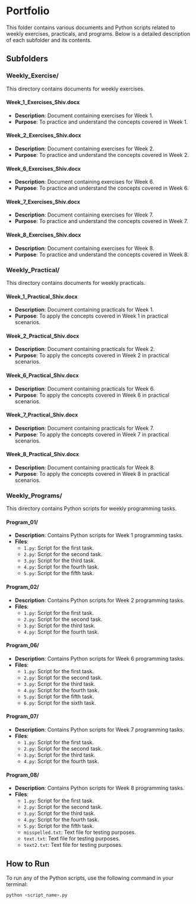 # Portfolio

This folder contains various documents and Python scripts related to weekly exercises, practicals, and programs. Below is a detailed description of each subfolder and its contents.

## Subfolders

### Weekly_Exercise/
This directory contains documents for weekly exercises.

#### Week_1_Exercises_Shiv.docx
- **Description**: Document containing exercises for Week 1.
- **Purpose**: To practice and understand the concepts covered in Week 1.

#### Week_2_Exercises_Shiv.docx
- **Description**: Document containing exercises for Week 2.
- **Purpose**: To practice and understand the concepts covered in Week 2.

#### Week_6_Exercises_Shiv.docx
- **Description**: Document containing exercises for Week 6.
- **Purpose**: To practice and understand the concepts covered in Week 6.

#### Week_7_Exercises_Shiv.docx
- **Description**: Document containing exercises for Week 7.
- **Purpose**: To practice and understand the concepts covered in Week 7.

#### Week_8_Exercises_Shiv.docx
- **Description**: Document containing exercises for Week 8.
- **Purpose**: To practice and understand the concepts covered in Week 8.

### Weekly_Practical/
This directory contains documents for weekly practicals.

#### Week_1_Practical_Shiv.docx
- **Description**: Document containing practicals for Week 1.
- **Purpose**: To apply the concepts covered in Week 1 in practical scenarios.

#### Week_2_Practical_Shiv.docx
- **Description**: Document containing practicals for Week 2.
- **Purpose**: To apply the concepts covered in Week 2 in practical scenarios.

#### Week_6_Practical_Shiv.docx
- **Description**: Document containing practicals for Week 6.
- **Purpose**: To apply the concepts covered in Week 6 in practical scenarios.

#### Week_7_Practical_Shiv.docx
- **Description**: Document containing practicals for Week 7.
- **Purpose**: To apply the concepts covered in Week 7 in practical scenarios.

#### Week_8_Practical_Shiv.docx
- **Description**: Document containing practicals for Week 8.
- **Purpose**: To apply the concepts covered in Week 8 in practical scenarios.

### Weekly_Programs/
This directory contains Python scripts for weekly programming tasks.

#### Program_01/
- **Description**: Contains Python scripts for Week 1 programming tasks.
- **Files**:
  - `1.py`: Script for the first task.
  - `2.py`: Script for the second task.
  - `3.py`: Script for the third task.
  - `4.py`: Script for the fourth task.
  - `5.py`: Script for the fifth task.

#### Program_02/
- **Description**: Contains Python scripts for Week 2 programming tasks.
- **Files**:
  - `1.py`: Script for the first task.
  - `2.py`: Script for the second task.
  - `3.py`: Script for the third task.
  - `4.py`: Script for the fourth task.

#### Program_06/
- **Description**: Contains Python scripts for Week 6 programming tasks.
- **Files**:
  - `1.py`: Script for the first task.
  - `2.py`: Script for the second task.
  - `3.py`: Script for the third task.
  - `4.py`: Script for the fourth task.
  - `5.py`: Script for the fifth task.
  - `6.py`: Script for the sixth task.

#### Program_07/
- **Description**: Contains Python scripts for Week 7 programming tasks.
- **Files**:
  - `1.py`: Script for the first task.
  - `2.py`: Script for the second task.
  - `3.py`: Script for the third task.
  - `4.py`: Script for the fourth task.

#### Program_08/
- **Description**: Contains Python scripts for Week 8 programming tasks.
- **Files**:
  - `1.py`: Script for the first task.
  - `2.py`: Script for the second task.
  - `3.py`: Script for the third task.
  - `4.py`: Script for the fourth task.
  - `5.py`: Script for the fifth task.
  - `misspelled.txt`: Text file for testing purposes.
  - `text.txt`: Text file for testing purposes.
  - `text2.txt`: Text file for testing purposes.

## How to Run
To run any of the Python scripts, use the following command in your terminal:
```sh
python <script_name>.py
